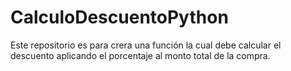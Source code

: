 # CalculoDescuentoPython
Este repositorio es para crera una función la cual debe calcular el descuento aplicando el porcentaje al monto total de la compra.

